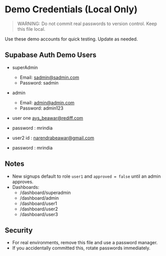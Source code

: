 # Demo Credentials (Local Only)

> WARNING: Do not commit real passwords to version control. Keep this file local.

Use these demo accounts for quick testing. Update as needed.

## Supabase Auth Demo Users

- superAdmin
  - Email: sadmin@sadmin.com
  - Password: sadmin
- admin
  - Email: admin@admin.com
  - Password: admin123

- user one ays_beawar@rediff.com
- password : mrindia

- user2 id : narendrabeawar@gmail.com
- password : mrindia

## Notes
- New signups default to role `user1` and `approved = false` until an admin approves.
- Dashboards:
  - /dashboard/superadmin
  - /dashboard/admin
  - /dashboard/user1
  - /dashboard/user2
  - /dashboard/user3

## Security
- For real environments, remove this file and use a password manager.
- If you accidentally committed this, rotate passwords immediately.
